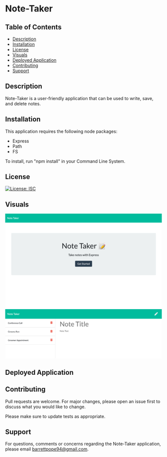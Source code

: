 # Note-Taker

## Table of Contents
* [Description](#description)
* [Installation](#installation)
* [License](#license)
* [Visuals](#visuals)
* [Deployed Application](#deployedapplication)
* [Contributing](#contributing)
* [Support](#support)

## Description
Note-Taker is a user-friendly application that can be used to write, save, and delete notes. 

## Installation
This application requires the following node packages:
* Express
* Path
* FS

To install, run "npm install" in your Command Line System.

## License
[![License: ISC](https://img.shields.io/badge/License-ISC-blue.svg)](https://opensource.org/licenses/ISC)

## Visuals
![](public/assets/index.png)
![](public/assets/notes.png)

## Deployed Application


## Contributing
Pull requests are welcome. For major changes, please open an issue first to discuss what you would like to change. 

Please make sure to update tests as appropriate.

## Support
For questions, comments or concerns regarding the Note-Taker application, please email barrettpope94@gmail.com.
